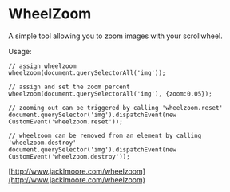 # WheelZoom

A simple tool allowing you to zoom images with your scrollwheel.

Usage:
```
// assign wheelzoom
wheelzoom(document.querySelectorAll('img'));

// assign and set the zoom percent
wheelzoom(document.querySelectorAll('img'), {zoom:0.05});

// zooming out can be triggered by calling 'wheelzoom.reset'
document.querySelector('img').dispatchEvent(new CustomEvent('wheelzoom.reset'));

// wheelzoom can be removed from an element by calling 'wheelzoom.destroy'
document.querySelector('img').dispatchEvent(new CustomEvent('wheelzoom.destroy'));
```

[http://www.jacklmoore.com/wheelzoom](http://www.jacklmoore.com/wheelzoom)
